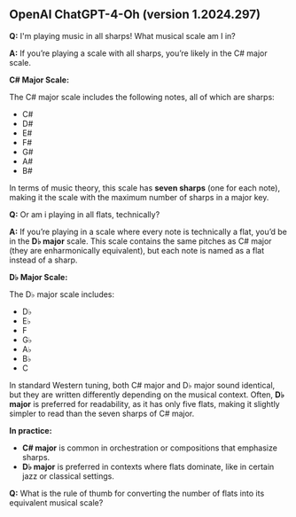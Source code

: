 ## OpenAI ChatGPT-4-Oh (version 1.2024.297)

**Q:** I'm playing music in all sharps! What musical scale am I in?

**A:** If you’re playing a scale with all sharps, you’re likely in the C# major scale.

**C# Major Scale:**

The C# major scale includes the following notes, all of which are sharps:

* C#
* D#
* E#
* F#
* G#
* A#
* B#

In terms of music theory, this scale has **seven sharps** (one for each note), making it the scale with the maximum number of sharps in a major key.

**Q:** Or am i playing in all flats, technically?

**A:** If you’re playing in a scale where every note is technically a flat, you’d be in the **D♭ major** scale. This scale contains the same pitches as C# major (they are enharmonically equivalent), but each note is named as a flat instead of a sharp.

**D♭ Major Scale:**

The D♭ major scale includes:

* D♭
*	E♭
*	F
*	G♭
*	A♭
*	B♭
*	C

In standard Western tuning, both C# major and D♭ major sound identical, but they are written differently depending on the musical context. Often, **D♭ major** is preferred for readability, as it has only five flats, making it slightly simpler to read than the seven sharps of C# major.

**In practice:**

*	**C# major** is common in orchestration or compositions that emphasize sharps.
*	**D♭ major** is preferred in contexts where flats dominate, like in certain jazz or classical settings.

**Q:** What is the rule of thumb for converting the number of flats into its equivalent musical scale?

